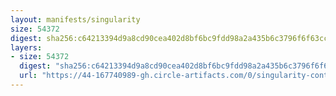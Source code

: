 ```yaml
---
layout: manifests/singularity
size: 54372
digest: sha256:c64213394d9a8cd90cea402d8bf6bc9fdd98a2a435b6c3796f6f63cceda9b9c3
layers:
- size: 54372
  digest: "sha256:c64213394d9a8cd90cea402d8bf6bc9fdd98a2a435b6c3796f6f63cceda9b9c3"
  url: "https://44-167740989-gh.circle-artifacts.com/0/singularity-containers/vanessa/greeting/asciiart/c64213394d9a8cd90cea402d8bf6bc9fdd98a2a435b6c3796f6f63cceda9b9c3.sif"
---
```


